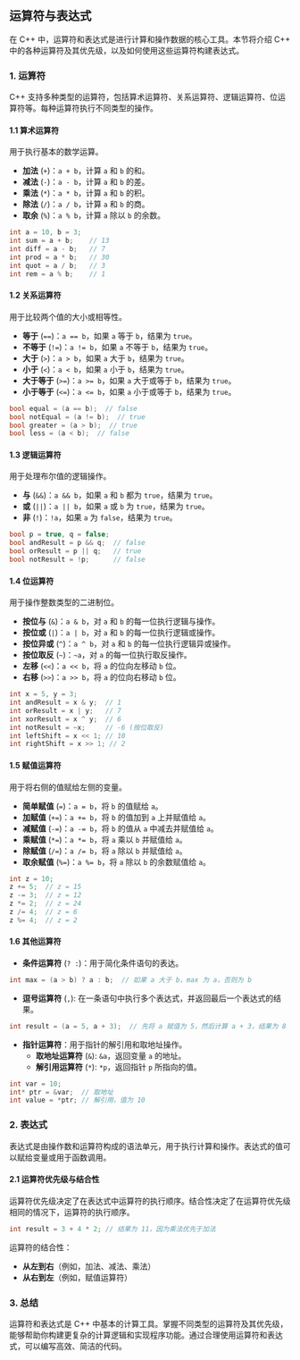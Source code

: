 ## 运算符与表达式

在 C++ 中，运算符和表达式是进行计算和操作数据的核心工具。本节将介绍 C++ 中的各种运算符及其优先级，以及如何使用这些运算符构建表达式。

### 1. **运算符**

C++ 支持多种类型的运算符，包括算术运算符、关系运算符、逻辑运算符、位运算符等。每种运算符执行不同类型的操作。

#### 1.1 **算术运算符**

用于执行基本的数学运算。

- **加法** (`+`)：`a + b`，计算 `a` 和 `b` 的和。
- **减法** (`-`)：`a - b`，计算 `a` 和 `b` 的差。
- **乘法** (`*`)：`a * b`，计算 `a` 和 `b` 的积。
- **除法** (`/`)：`a / b`，计算 `a` 和 `b` 的商。
- **取余** (`%`)：`a % b`，计算 `a` 除以 `b` 的余数。

```cpp
int a = 10, b = 3;
int sum = a + b;    // 13
int diff = a - b;   // 7
int prod = a * b;   // 30
int quot = a / b;   // 3
int rem = a % b;    // 1
```

#### 1.2 **关系运算符**

用于比较两个值的大小或相等性。

- **等于** (`==`)：`a == b`，如果 `a` 等于 `b`，结果为 `true`。
- **不等于** (`!=`)：`a != b`，如果 `a` 不等于 `b`，结果为 `true`。
- **大于** (`>`)：`a > b`，如果 `a` 大于 `b`，结果为 `true`。
- **小于** (`<`)：`a < b`，如果 `a` 小于 `b`，结果为 `true`。
- **大于等于** (`>=`)：`a >= b`，如果 `a` 大于或等于 `b`，结果为 `true`。
- **小于等于** (`<=`)：`a <= b`，如果 `a` 小于或等于 `b`，结果为 `true`。

```cpp
bool equal = (a == b);  // false
bool notEqual = (a != b);  // true
bool greater = (a > b);  // true
bool less = (a < b);  // false
```

#### 1.3 **逻辑运算符**

用于处理布尔值的逻辑操作。

- **与** (`&&`)：`a && b`，如果 `a` 和 `b` 都为 `true`，结果为 `true`。
- **或** (`||`)：`a || b`，如果 `a` 或 `b` 为 `true`，结果为 `true`。
- **非** (`!`)：`!a`，如果 `a` 为 `false`，结果为 `true`。

```cpp
bool p = true, q = false;
bool andResult = p && q;  // false
bool orResult = p || q;   // true
bool notResult = !p;      // false
```

#### 1.4 **位运算符**

用于操作整数类型的二进制位。

- **按位与** (`&`)：`a & b`，对 `a` 和 `b` 的每一位执行逻辑与操作。
- **按位或** (`|`)：`a | b`，对 `a` 和 `b` 的每一位执行逻辑或操作。
- **按位异或** (`^`)：`a ^ b`，对 `a` 和 `b` 的每一位执行逻辑异或操作。
- **按位取反** (`~`)：`~a`，对 `a` 的每一位执行取反操作。
- **左移** (`<<`)：`a << b`，将 `a` 的位向左移动 `b` 位。
- **右移** (`>>`)：`a >> b`，将 `a` 的位向右移动 `b` 位。

```cpp
int x = 5, y = 3;
int andResult = x & y;  // 1
int orResult = x | y;   // 7
int xorResult = x ^ y;  // 6
int notResult = ~x;     // -6 (按位取反)
int leftShift = x << 1; // 10
int rightShift = x >> 1; // 2
```

#### 1.5 **赋值运算符**

用于将右侧的值赋给左侧的变量。

- **简单赋值** (`=`)：`a = b`，将 `b` 的值赋给 `a`。
- **加赋值** (`+=`)：`a += b`，将 `b` 的值加到 `a` 上并赋值给 `a`。
- **减赋值** (`-=`)：`a -= b`，将 `b` 的值从 `a` 中减去并赋值给 `a`。
- **乘赋值** (`*=`)：`a *= b`，将 `a` 乘以 `b` 并赋值给 `a`。
- **除赋值** (`/=`)：`a /= b`，将 `a` 除以 `b` 并赋值给 `a`。
- **取余赋值** (`%=`)：`a %= b`，将 `a` 除以 `b` 的余数赋值给 `a`。

```cpp
int z = 10;
z += 5;  // z = 15
z -= 3;  // z = 12
z *= 2;  // z = 24
z /= 4;  // z = 6
z %= 4;  // z = 2
```

#### 1.6 **其他运算符**

- **条件运算符** (`? :`)：用于简化条件语句的表达。

```cpp
int max = (a > b) ? a : b;  // 如果 a 大于 b，max 为 a，否则为 b
```

- **逗号运算符** (`,`): 在一条语句中执行多个表达式，并返回最后一个表达式的结果。

```cpp
int result = (a = 5, a + 3);  // 先将 a 赋值为 5，然后计算 a + 3，结果为 8
```

- **指针运算符**：用于指针的解引用和取地址操作。
  - **取地址运算符** (`&`): `&a`，返回变量 `a` 的地址。
  - **解引用运算符** (`*`): `*p`，返回指针 `p` 所指向的值。

```cpp
int var = 10;
int* ptr = &var;  // 取地址
int value = *ptr; // 解引用，值为 10
```

### 2. **表达式**

表达式是由操作数和运算符构成的语法单元，用于执行计算和操作。表达式的值可以赋给变量或用于函数调用。

#### 2.1 **运算符优先级与结合性**

运算符优先级决定了在表达式中运算符的执行顺序。结合性决定了在运算符优先级相同的情况下，运算符的执行顺序。

```cpp
int result = 3 + 4 * 2; // 结果为 11，因为乘法优先于加法
```

运算符的结合性：
- **从左到右**（例如，加法、减法、乘法）
- **从右到左**（例如，赋值运算符）

### 3. **总结**

运算符和表达式是 C++ 中基本的计算工具。掌握不同类型的运算符及其优先级，能够帮助你构建更复杂的计算逻辑和实现程序功能。通过合理使用运算符和表达式，可以编写高效、简洁的代码。
